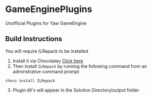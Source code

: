 # GameEnginePlugins

Unofficial Plugins for Yaw GameEngine

## Build Instructions
You will require ILRepack to be installed

1. Install it via Chocolatey [Click here](https://chocolatey.org/install)
2. Then install `ILRepack` by running the following command from an adminstrative command prompt

```
choco install ILRepack
```

3. Plugin dll's will appear in the Solution Directory/output folder


